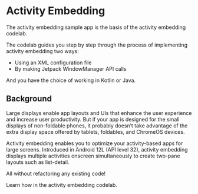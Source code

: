 # Activity Embedding

The activity embedding sample app is the basis of the activity embedding 
codelab.

The codelab guides you step by step through the process of implementing 
activity embedding two ways:

* Using an XML configuration file
* By making Jetpack WindowManager API calls

And you have the choice of working in Kotlin or Java.

## Background

Large displays enable app layouts and UIs that enhance the user experience and 
increase user productivity. But if your app is designed for the small displays 
of non-foldable phones, it probably doesn’t take advantage of the extra display 
space offered by tablets, foldables, and ChromeOS devices.

Activity embedding enables you to optimize your activity-based apps for large 
screens. Introduced in Android 12L (API level 32), activity embedding displays
multiple activities onscreen simultaneously to create two-pane layouts such as
list-detail.

All without refactoring any existing code!

Learn how in the activity embedding codelab.

